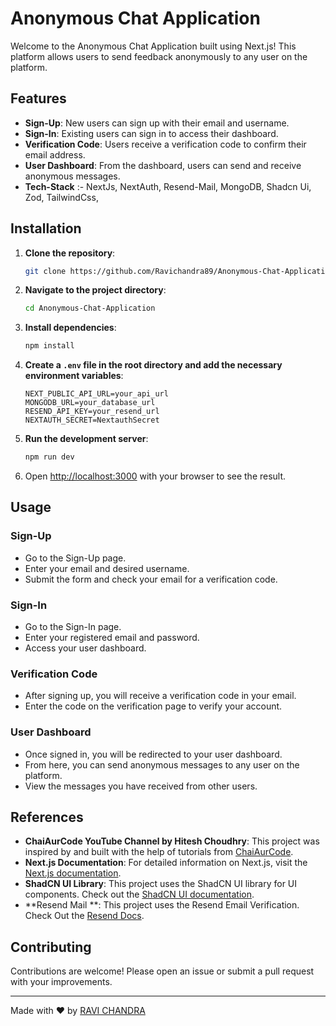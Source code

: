 # Anonymous Chat Application

Welcome to the Anonymous Chat Application built using Next.js! This platform allows users to send feedback anonymously to any user on the platform.

## Features

- **Sign-Up**: New users can sign up with their email and username.
- **Sign-In**: Existing users can sign in to access their dashboard.
- **Verification Code**: Users receive a verification code to confirm their email address.
- **User Dashboard**: From the dashboard, users can send and receive anonymous messages.
- **Tech-Stack** :- NextJs, NextAuth, Resend-Mail, MongoDB, Shadcn Ui, Zod, TailwindCss,

## Installation

1. **Clone the repository**:
    ```sh
    git clone https://github.com/Ravichandra89/Anonymous-Chat-Application.git
    ```

2. **Navigate to the project directory**:
    ```sh
    cd Anonymous-Chat-Application
    ```

3. **Install dependencies**:
    ```sh
    npm install
    ```

4. **Create a `.env` file in the root directory and add the necessary environment variables**:
    ```env
    NEXT_PUBLIC_API_URL=your_api_url
    MONGODB_URL=your_database_url
    RESEND_API_KEY=your_resend_url
    NEXTAUTH_SECRET=NextauthSecret
    ```

5. **Run the development server**:
    ```sh
    npm run dev
    ```

6. Open [http://localhost:3000](http://localhost:3000) with your browser to see the result.

## Usage

### Sign-Up

- Go to the Sign-Up page.
- Enter your email and desired username.
- Submit the form and check your email for a verification code.

### Sign-In

- Go to the Sign-In page.
- Enter your registered email and password.
- Access your user dashboard.

### Verification Code

- After signing up, you will receive a verification code in your email.
- Enter the code on the verification page to verify your account.

### User Dashboard

- Once signed in, you will be redirected to your user dashboard.
- From here, you can send anonymous messages to any user on the platform.
- View the messages you have received from other users.

## References

- **ChaiAurCode YouTube Channel by Hitesh Choudhry**: This project was inspired by and built with the help of tutorials from [ChaiAurCode](https://www.youtube.com/c/HiteshChoudharydotcom).
- **Next.js Documentation**: For detailed information on Next.js, visit the [Next.js documentation](https://nextjs.org/docs).
- **ShadCN UI Library**: This project uses the ShadCN UI library for UI components. Check out the [ShadCN UI documentation](https://ui.shadcn.com/docs).
- **Resend Mail **: This project uses the Resend Email Verification. Check Out the [Resend Docs](https://resend.com/nextjs).

## Contributing
Contributions are welcome! Please open an issue or submit a pull request with your improvements.


---

Made with ❤️ by [RAVI CHANDRA](https://github.com/Ravichandra89)
